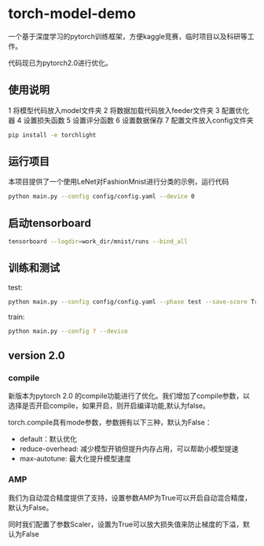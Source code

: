 # torch-model-demo

一个基于深度学习的pytorch训练框架，方便kaggle竞赛，临时项目以及科研等工作。

代码现已为pytorch2.0进行优化。

## 使用说明

1 将模型代码放入model文件夹
2 将数据加载代码放入feeder文件夹
3 配置优化器
4 设置损失函数
5 设置评分函数
6 设置数据保存
7 配置文件放入config文件夹

```bash
pip install -e torchlight
```

## 运行项目

本项目提供了一个使用LeNet对FashionMnist进行分类的示例，运行代码

```bash
python main.py --config config/config.yaml --device 0
```

## 启动tensorboard

```bash
tensorboard --logdir=work_dir/mnist/runs --bind_all
```

## 训练和测试

test:

```bash
python main.py --config config/config.yaml --phase test --save-score True --device 0 --weights ?
```

train:

```bash
python main.py --config ? --device 
```

## version 2.0

### compile

新版本为pytorch 2.0 的compile功能进行了优化。我们增加了compile参数，以选择是否开启compile，如果开启，则开启编译功能,默认为false。

torch.compile具有mode参数，参数拥有以下三种，默认为False：

- default：默认优化
- reduce-overhead: 减少模型开销但提升内存占用，可以帮助小模型提速
- max-autotune: 最大化提升模型速度

### AMP

我们为自动混合精度提供了支持，设置参数AMP为True可以开启自动混合精度，默认为False。

同时我们配置了参数Scaler，设置为True可以放大损失值来防止梯度的下溢，默认为False
